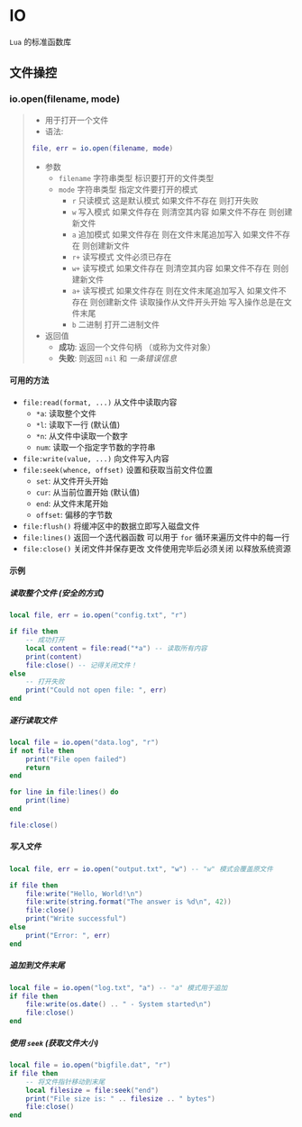 # IO

`Lua` 的标准函数库

## 文件操控

### io.open(filename, mode)
> - 用于打开一个文件  
> - 语法:
> ```lua
> file, err = io.open(filename, mode)
> ```
> - 参数  
>   - `filename` 字符串类型 标识要打开的文件类型  
>   - `mode` 字符串类型 指定文件要打开的模式  
>     - `r`	只读模式 这是默认模式 如果文件不存在 则打开失败  
>     - `w`	写入模式 如果文件存在 则清空其内容 如果文件不存在 则创建新文件  
>     - `a`	追加模式 如果文件存在 则在文件末尾追加写入 如果文件不存在 则创建新文件  
>     - `r+`	读写模式 文件必须已存在  
>     - `w+`	读写模式 如果文件存在 则清空其内容 如果文件不存在 则创建新文件  
>     - `a+`	读写模式 如果文件存在 则在文件末尾追加写入 如果文件不存在 则创建新文件 读取操作从文件开头开始 写入操作总是在文件末尾  
>     - `b` 二进制 打开二进制文件  
> - 返回值  
>   - **成功**: 返回一个文件句柄 （或称为文件对象）  
>   - **失败**: 则返回 `nil` 和 *一条错误信息*  

#### 可用的方法

- `file:read(format, ...)`  从文件中读取内容
  - `*a`: 读取整个文件
  - `*l`: 读取下一行 (默认值)
  - `*n`: 从文件中读取一个数字
  - `num`: 读取一个指定字节数的字符串
- `file:write(value, ...)` 向文件写入内容
- `file:seek(whence, offset)` 设置和获取当前文件位置
  - `set`: 从文件开头开始
  - `cur`: 从当前位置开始 (默认值)
  - `end`: 从文件末尾开始
  - `offset`: 偏移的字节数
- `file:flush()` 将缓冲区中的数据立即写入磁盘文件
- `file:lines()` 返回一个迭代器函数 可以用于 `for` 循环来遍历文件中的每一行
- `file:close()`  关闭文件并保存更改 文件使用完毕后必须关闭 以释放系统资源

#### **示例**

##### 读取整个文件 (安全的方式)
```lua
local file, err = io.open("config.txt", "r")

if file then
    -- 成功打开
    local content = file:read("*a") -- 读取所有内容
    print(content)
    file:close() -- 记得关闭文件！
else
    -- 打开失败
    print("Could not open file: ", err)
end
```

##### 逐行读取文件
```lua
local file = io.open("data.log", "r")
if not file then
    print("File open failed")
    return
end

for line in file:lines() do
    print(line)
end

file:close()
```

##### 写入文件
```lua
local file, err = io.open("output.txt", "w") -- "w" 模式会覆盖原文件

if file then
    file:write("Hello, World!\n")
    file:write(string.format("The answer is %d\n", 42))
    file:close()
    print("Write successful")
else
    print("Error: ", err)
end
```

##### 追加到文件末尾
```lua
local file = io.open("log.txt", "a") -- "a" 模式用于追加
if file then
    file:write(os.date() .. " - System started\n")
    file:close()
end
```

##### 使用 `seek` (获取文件大小)
```lua
local file = io.open("bigfile.dat", "r")
if file then
    -- 将文件指针移动到末尾
    local filesize = file:seek("end")
    print("File size is: " .. filesize .. " bytes")
    file:close()
end
```

